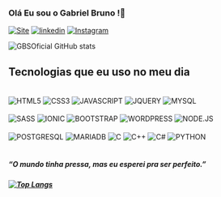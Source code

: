 ### Olá Eu sou o Gabriel Bruno !🤙
[![Site](https://img.shields.io/website?label=GBSOficial.com&style=for-the-badge&url=https://gbsoficial.com)](https://gbsoficial.com)
[![linkedin](https://img.shields.io/badge/LinkedIn-0077B5?style=for-the-badge&logo=linkedin&logoColor=white)](https://www.linkedin.com/in/gabriel-bruno-136a39241/)
[![Instagram](https://img.shields.io/badge/Instagram-E4405F?style=for-the-badge&logo=instagram&logoColor=white)](https://www.instagram.com/gbs.oficial/)

![GBSOficial GitHub stats](https://github-readme-stats.vercel.app/api?username=gbsoficial&show_icons=true&theme=dracula)

## Tecnologias que eu uso no meu dia

<div style="display: inline_block"><br/>
<img align="center" alt="HTML5" src="https://img.shields.io/badge/HTML5-E34F26?style=for-the-badge&logo=html5&logoColor=white">
<img align="center" alt="CSS3" src="https://img.shields.io/badge/CSS3-1572B6?style=for-the-badge&logo=css3&logoColor=white">
<img align="center" alt="JAVASCRIPT" src="https://img.shields.io/badge/JavaScript-323330?style=for-the-badge&logo=javascript&logoColor=F7DF1E">
<img align="center" alt="JQUERY" src="https://img.shields.io/badge/jQuery-0769AD?style=for-the-badge&logo=jquery&logoColor=white">
<img align="center" alt="MYSQL" src="https://img.shields.io/badge/MySQL-00000F?style=for-the-badge&logo=mysql&logoColor=white">
<div style="display: inline_block"><br/>
<img align="center" alt="SASS" src="https://img.shields.io/badge/Sass-CC6699?style=for-the-badge&logo=sass&logoColor=white">
<img align="center" alt="IONIC" src="https://img.shields.io/badge/Ionic-3880FF?style=for-the-badge&logo=ionic&logoColor=white">
<img align="center" alt="BOOTSTRAP" src="https://img.shields.io/badge/Bootstrap-563D7C?style=for-the-badge&logo=bootstrap&logoColor=white">
<img align="center" alt="WORDPRESS" src="https://img.shields.io/badge/Wordpress-21759B?style=for-the-badge&logo=wordpress&logoColor=white">
<img align="center" alt="NODE.JS" src="https://img.shields.io/badge/Node.js-43853D?style=for-the-badge&logo=node.js&logoColor=white">
<div style="display: inline_block"><br/>
<img align="center" alt="POSTGRESQL" src="https://img.shields.io/badge/PostgreSQL-316192?style=for-the-badge&logo=postgresql&logoColor=white">
<img align="center" alt="MARIADB" src="https://img.shields.io/badge/MariaDB-003545?style=for-the-badge&logo=mariadb&logoColor=white">
<img align="center" alt="C" src="https://img.shields.io/badge/C-00599C?style=for-the-badge&logo=c&logoColor=white">
<img align="center" alt="C++" src="https://img.shields.io/badge/C%2B%2B-00599C?style=for-the-badge&logo=c%2B%2B&logoColor=white">
<img align="center" alt="C#" src="https://img.shields.io/badge/C%23-239120?style=for-the-badge&logo=c-sharp&logoColor=white">
<img align="center" alt="PYTHON" src="https://img.shields.io/badge/Python-14354C?style=for-the-badge&logo=python&logoColor=white">

</div>
<br>


<h5>“O mundo tinha pressa, mas eu esperei pra ser perfeito.”<h5>

[![Top Langs](https://github-readme-stats.vercel.app/api/top-langs/?username=gbsoficial)](https://github.com/anuraghazra/github-readme-stats)
